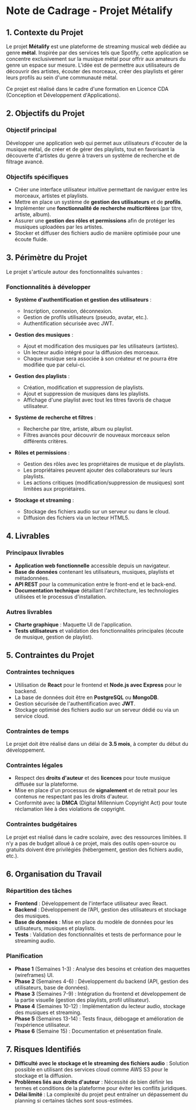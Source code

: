 # Note de Cadrage - Projet **Métalify**

## 1. **Contexte du Projet**

Le projet **Métalify** est une plateforme de streaming musical web dédiée au genre **métal**. Inspirée par des services tels que Spotify, cette application se concentre exclusivement sur la musique métal pour offrir aux amateurs du genre un espace sur mesure. L'idée est de permettre aux utilisateurs de découvrir des artistes, écouter des morceaux, créer des playlists et gérer leurs profils au sein d'une communauté métal.

Ce projet est réalisé dans le cadre d'une formation en Licence CDA (Conception et Développement d'Applications).

## 2. **Objectifs du Projet**

### Objectif principal
Développer une application web qui permet aux utilisateurs d'écouter de la musique métal, de créer et de gérer des playlists, tout en favorisant la découverte d'artistes du genre à travers un système de recherche et de filtrage avancé.

### Objectifs spécifiques
- Créer une interface utilisateur intuitive permettant de naviguer entre les morceaux, artistes et playlists.
- Mettre en place un système de **gestion des utilisateurs** et de **profils**.
- Implémenter une **fonctionnalité de recherche multicritères** (par titre, artiste, album).
- Assurer une **gestion des rôles et permissions** afin de protéger les musiques uploadées par les artistes.
- Stocker et diffuser des fichiers audio de manière optimisée pour une écoute fluide.

## 3. **Périmètre du Projet**

Le projet s'articule autour des fonctionnalités suivantes :

### Fonctionnalités à développer
- **Système d'authentification et gestion des utilisateurs** :
  - Inscription, connexion, déconnexion.
  - Gestion de profils utilisateurs (pseudo, avatar, etc.).
  - Authentification sécurisée avec JWT.
  
- **Gestion des musiques** :
  - Ajout et modification des musiques par les utilisateurs (artistes).
  - Un lecteur audio intégré pour la diffusion des morceaux.
  - Chaque musique sera associée à son créateur et ne pourra être modifiée que par celui-ci.

- **Gestion des playlists** :
  - Création, modification et suppression de playlists.
  - Ajout et suppression de musiques dans les playlists.
  - Affichage d'une playlist avec tout les titres favoris de chaque utilisateur.

- **Système de recherche et filtres** :
  - Recherche par titre, artiste, album ou playlist.
  - Filtres avancés pour découvrir de nouveaux morceaux selon différents critères.

- **Rôles et permissions** :
  - Gestion des rôles avec les propriétaires de musique et de playlists.
  - Les propriétaires peuvent ajouter des collaborateurs sur leurs playlists.
  - Les actions critiques (modification/suppression de musiques) sont limitées aux propriétaires.

- **Stockage et streaming** :
  - Stockage des fichiers audio sur un serveur ou dans le cloud.
  - Diffusion des fichiers via un lecteur HTML5.

## 4. **Livrables**

### Principaux livrables
- **Application web fonctionnelle** accessible depuis un navigateur.
- **Base de données** contenant les utilisateurs, musiques, playlists et métadonnées.
- **API REST** pour la communication entre le front-end et le back-end.
- **Documentation technique** détaillant l'architecture, les technologies utilisées et le processus d'installation.
  
### Autres livrables
- **Charte graphique** : Maquette UI de l'application.
- **Tests utilisateurs** et validation des fonctionnalités principales (écoute de musique, gestion de playlist).

## 5. **Contraintes du Projet**

### Contraintes techniques
- Utilisation de **React** pour le frontend et **Node.js avec Express** pour le backend.
- La base de données doit être en **PostgreSQL** ou **MongoDB**.
- Gestion sécurisée de l'authentification avec **JWT**.
- Stockage optimisé des fichiers audio sur un serveur dédié ou via un service cloud.
  
### Contraintes de temps
Le projet doit être réalisé dans un délai de **3.5 mois**, à compter du début du développement.

### Contraintes légales
- Respect des **droits d'auteur** et des **licences** pour toute musique diffusée sur la plateforme.
- Mise en place d'un processus de **signalement** et de retrait pour les contenus ne respectant pas les droits d'auteur.
- Conformité avec la **DMCA** (Digital Millennium Copyright Act) pour toute réclamation liée à des violations de copyright.

### Contraintes budgétaires
Le projet est réalisé dans le cadre scolaire, avec des ressources limitées. Il n’y a pas de budget alloué à ce projet, mais des outils open-source ou gratuits doivent être privilégiés (hébergement, gestion des fichiers audio, etc.).

## 6. **Organisation du Travail**

### Répartition des tâches
- **Frontend** : Développement de l'interface utilisateur avec React.
- **Backend** : Développement de l’API, gestion des utilisateurs et stockage des musiques.
- **Base de données** : Mise en place du modèle de données pour les utilisateurs, musiques et playlists.
- **Tests** : Validation des fonctionnalités et tests de performance pour le streaming audio.

### Planification
- **Phase 1** (Semaines 1-3) : Analyse des besoins et création des maquettes (wireframes) UI.
- **Phase 2** (Semaines 4-6) : Développement du backend (API, gestion des utilisateurs, base de données).
- **Phase 3** (Semaines 7-9) : Intégration du frontend et développement de la partie visuelle (gestion des playlists, profil utilisateur).
- **Phase 4** (Semaines 10-12) : Implémentation du lecteur audio, stockage des musiques et streaming.
- **Phase 5** (Semaines 13-14) : Tests finaux, débogage et amélioration de l’expérience utilisateur.
- **Phase 6** (Semaine 15) : Documentation et présentation finale.

## 7. **Risques Identifiés**

- **Difficulté avec le stockage et le streaming des fichiers audio** : Solution possible en utilisant des services cloud comme AWS S3 pour le stockage et la diffusion.
- **Problèmes liés aux droits d'auteur** : Nécessité de bien définir les termes et conditions de la plateforme pour éviter les conflits juridiques.
- **Délai limité** : La complexité du projet peut entraîner un dépassement du planning si certaines tâches sont sous-estimées.
